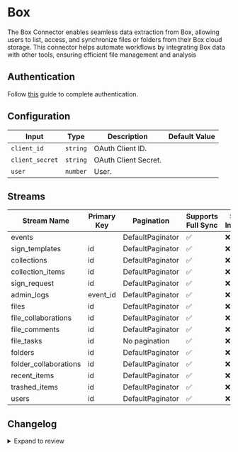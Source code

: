 # Box
The Box Connector enables seamless data extraction from Box, allowing users to list, access, and synchronize files or folders from their Box cloud storage. This connector helps automate workflows by integrating Box data with other tools, ensuring efficient file management and analysis

## Authentication
Follow [this](https://developer.box.com/guides/authentication/client-credentials/) guide to complete authentication.

## Configuration

| Input | Type | Description | Default Value |
|-------|------|-------------|---------------|
| `client_id` | `string` | OAuth Client ID.  |  |
| `client_secret` | `string` | OAuth Client Secret.  |  |
| `user` | `number` | User.  |  |

## Streams
| Stream Name | Primary Key | Pagination | Supports Full Sync | Supports Incremental |
|-------------|-------------|------------|---------------------|----------------------|
| events |  | DefaultPaginator | ✅ |  ❌  |
| sign_templates | id | DefaultPaginator | ✅ |  ❌  |
| collections | id | DefaultPaginator | ✅ |  ❌  |
| collection_items | id | DefaultPaginator | ✅ |  ❌  |
| sign_request | id | DefaultPaginator | ✅ |  ❌  |
| admin_logs | event_id | DefaultPaginator | ✅ |  ❌  |
| files | id | DefaultPaginator | ✅ |  ❌  |
| file_collaborations | id | DefaultPaginator | ✅ |  ❌  |
| file_comments | id | DefaultPaginator | ✅ |  ❌  |
| file_tasks | id | No pagination | ✅ |  ❌  |
| folders | id | DefaultPaginator | ✅ |  ❌  |
| folder_collaborations | id | DefaultPaginator | ✅ |  ❌  |
| recent_items | id | DefaultPaginator | ✅ |  ❌  |
| trashed_items | id | DefaultPaginator | ✅ |  ❌  |
| users | id | DefaultPaginator | ✅ |  ❌  |

## Changelog

<details>
  <summary>Expand to review</summary>

| Version          | Date              | Pull Request | Subject        |
|------------------|-------------------|--------------|----------------|
| 0.0.17 | 2025-04-05 | [57131](https://github.com/airbytehq/airbyte/pull/57131) | Update dependencies |
| 0.0.16 | 2025-03-22 | [56147](https://github.com/airbytehq/airbyte/pull/56147) | Update dependencies |
| 0.0.15 | 2025-03-08 | [55361](https://github.com/airbytehq/airbyte/pull/55361) | Update dependencies |
| 0.0.14 | 2025-03-01 | [54833](https://github.com/airbytehq/airbyte/pull/54833) | Update dependencies |
| 0.0.13 | 2025-02-22 | [54236](https://github.com/airbytehq/airbyte/pull/54236) | Update dependencies |
| 0.0.12 | 2025-02-15 | [53877](https://github.com/airbytehq/airbyte/pull/53877) | Update dependencies |
| 0.0.11 | 2025-02-08 | [53399](https://github.com/airbytehq/airbyte/pull/53399) | Update dependencies |
| 0.0.10 | 2025-02-01 | [52888](https://github.com/airbytehq/airbyte/pull/52888) | Update dependencies |
| 0.0.9 | 2025-01-25 | [52167](https://github.com/airbytehq/airbyte/pull/52167) | Update dependencies |
| 0.0.8 | 2025-01-18 | [51757](https://github.com/airbytehq/airbyte/pull/51757) | Update dependencies |
| 0.0.7 | 2025-01-11 | [51291](https://github.com/airbytehq/airbyte/pull/51291) | Update dependencies |
| 0.0.6 | 2024-12-28 | [50497](https://github.com/airbytehq/airbyte/pull/50497) | Update dependencies |
| 0.0.5 | 2024-12-21 | [50209](https://github.com/airbytehq/airbyte/pull/50209) | Update dependencies |
| 0.0.4 | 2024-12-14 | [49580](https://github.com/airbytehq/airbyte/pull/49580) | Update dependencies |
| 0.0.3 | 2024-12-12 | [49276](https://github.com/airbytehq/airbyte/pull/49276) | Update dependencies |
| 0.0.2 | 2024-12-11 | [48933](https://github.com/airbytehq/airbyte/pull/48933) | Starting with this version, the Docker image is now rootless. Please note that this and future versions will not be compatible with Airbyte versions earlier than 0.64 |
| 0.0.1 | 2024-10-24 | | Initial release by [@bishalbera](https://github.com/bishalbera) via Connector Builder |

</details>
